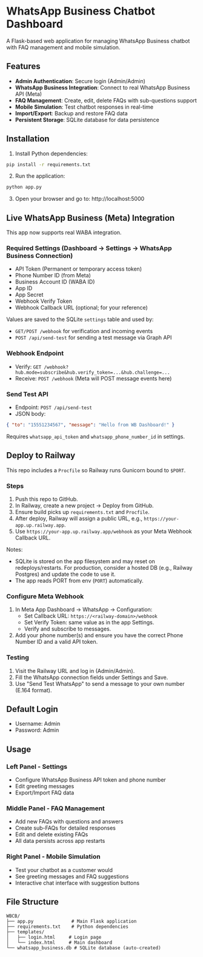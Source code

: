 # WhatsApp Business Chatbot Dashboard

A Flask-based web application for managing WhatsApp Business chatbot with FAQ management and mobile simulation.

## Features

- **Admin Authentication**: Secure login (Admin/Admin)
- **WhatsApp Business Integration**: Connect to real WhatsApp Business API (Meta)
- **FAQ Management**: Create, edit, delete FAQs with sub-questions support
- **Mobile Simulation**: Test chatbot responses in real-time
- **Import/Export**: Backup and restore FAQ data
- **Persistent Storage**: SQLite database for data persistence

## Installation

1. Install Python dependencies:
```bash
pip install -r requirements.txt
```

2. Run the application:
```bash
python app.py
```

3. Open your browser and go to: http://localhost:5000

## Live WhatsApp Business (Meta) Integration

This app now supports real WABA integration.

### Required Settings (Dashboard → Settings → WhatsApp Business Connection)
- API Token (Permanent or temporary access token)
- Phone Number ID (from Meta)
- Business Account ID (WABA ID)
- App ID
- App Secret
- Webhook Verify Token
- Webhook Callback URL (optional; for your reference)

Values are saved to the SQLite `settings` table and used by:
- `GET/POST /webhook` for verification and incoming events
- `POST /api/send-test` for sending a test message via Graph API

### Webhook Endpoint
- Verify: `GET /webhook?hub.mode=subscribe&hub.verify_token=...&hub.challenge=...`
- Receive: `POST /webhook` (Meta will POST message events here)

### Send Test API
- Endpoint: `POST /api/send-test`
- JSON body:
```json
{ "to": "15551234567", "message": "Hello from WB Dashboard!" }
```
Requires `whatsapp_api_token` and `whatsapp_phone_number_id` in settings.

## Deploy to Railway

This repo includes a `Procfile` so Railway runs Gunicorn bound to `$PORT`.

### Steps
1. Push this repo to GitHub.
2. In Railway, create a new project → Deploy from GitHub.
3. Ensure build picks up `requirements.txt` and `Procfile`.
4. After deploy, Railway will assign a public URL, e.g., `https://your-app.up.railway.app`.
5. Use `https://your-app.up.railway.app/webhook` as your Meta Webhook Callback URL.

Notes:
- SQLite is stored on the app filesystem and may reset on redeploys/restarts. For production, consider a hosted DB (e.g., Railway Postgres) and update the code to use it.
- The app reads PORT from env (`PORT`) automatically.

### Configure Meta Webhook
1. In Meta App Dashboard → WhatsApp → Configuration:
   - Set Callback URL: `https://<railway-domain>/webhook`
   - Set Verify Token: same value as in the app Settings.
   - Verify and subscribe to messages.
2. Add your phone number(s) and ensure you have the correct Phone Number ID and a valid API token.

### Testing
1. Visit the Railway URL and log in (Admin/Admin).
2. Fill the WhatsApp connection fields under Settings and Save.
3. Use "Send Test WhatsApp" to send a message to your own number (E.164 format).

## Default Login
- Username: Admin
- Password: Admin

## Usage

### Left Panel - Settings
- Configure WhatsApp Business API token and phone number
- Edit greeting messages
- Export/Import FAQ data

### Middle Panel - FAQ Management
- Add new FAQs with questions and answers
- Create sub-FAQs for detailed responses
- Edit and delete existing FAQs
- All data persists across app restarts

### Right Panel - Mobile Simulation
- Test your chatbot as a customer would
- See greeting messages and FAQ suggestions
- Interactive chat interface with suggestion buttons

## File Structure
```
WBCB/
├── app.py              # Main Flask application
├── requirements.txt    # Python dependencies
├── templates/
│   ├── login.html     # Login page
│   └── index.html     # Main dashboard
└── whatsapp_business.db # SQLite database (auto-created)
```
